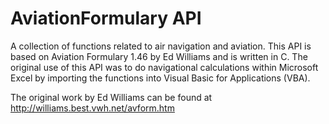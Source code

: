 # AviationFormulary API
A collection of functions related to air navigation and aviation. This API is based on Aviation Formulary 1.46 by Ed Williams and is written in C. The original use of this API was to do navigational calculations within Microsoft Excel by importing the functions into Visual Basic for Applications (VBA).

The original work by Ed Williams can be found at http://williams.best.vwh.net/avform.htm
